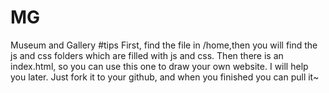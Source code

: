 # MG
Museum and Gallery
#tips
First, find the file in /home,then you will find the js and css folders which are filled with js and css.
Then there is an index.html, so you can use this one to draw your own website.
I will help you later.
Just fork it to your github, and when you finished you can pull it~
